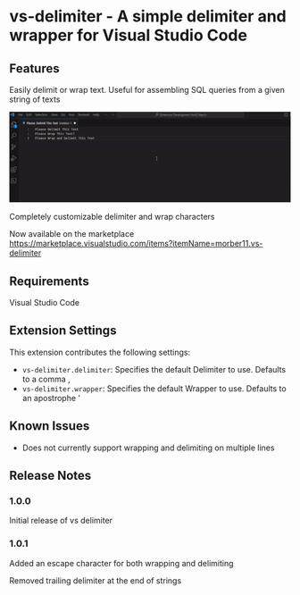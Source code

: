 # vs-delimiter - A simple delimiter and wrapper for Visual Studio Code

## Features
Easily delimit or wrap text.
Useful for assembling SQL queries from a given string of texts

![Delimit and Wrap Text Easily](media/showcase.gif)

Completely customizable delimiter and wrap characters


Now available on the marketplace 
https://marketplace.visualstudio.com/items?itemName=morber11.vs-delimiter

## Requirements

Visual Studio Code

## Extension Settings

This extension contributes the following settings:

* `vs-delimiter.delimiter`: Specifies the default Delimiter to use. Defaults to a comma ,
* `vs-delimiter.wrapper`: Specifies the default Wrapper to use. Defaults to an apostrophe '

## Known Issues

- Does not currently support wrapping and delimiting on multiple lines

## Release Notes
### 1.0.0

Initial release of vs delimiter

### 1.0.1
Added an escape character for both wrapping and delimiting

Removed trailing delimiter at the end of strings
